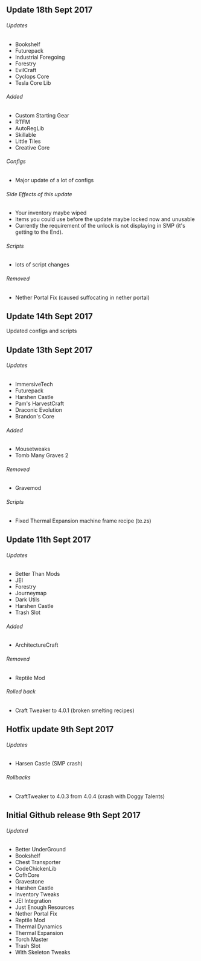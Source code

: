 ## Update 18th Sept 2017

###### Updates
- Bookshelf
- Futurepack
- Industrial Foregoing
- Forestry
- EvilCraft
- Cyclops Core
- Tesla Core Lib

###### Added
- Custom Starting Gear
- RTFM
- AutoRegLib
- Skillable
- Little Tiles
- Creative Core

###### Configs
- Major update of a lot of configs

###### Side Effects of this update
- Your inventory maybe wiped
- Items you could use before the update maybe locked now and unusable
- Currently the requirement of the unlock is not displaying in SMP (it's getting to the End).

###### Scripts
- lots of script changes

###### Removed
- Nether Portal Fix (caused suffocating in nether portal)

## Update 14th Sept 2017

Updated configs and scripts 

## Update 13th Sept 2017

###### Updates
- ImmersiveTech
- Futurepack
- Harshen Castle
- Pam's HarvestCraft
- Draconic Evolution
- Brandon's Core

###### Added
- Mousetweaks
- Tomb Many Graves 2

###### Removed
- Gravemod

###### Scripts
- Fixed Thermal Expansion machine frame recipe (te.zs)

## Update 11th Sept 2017

###### Updates
- Better Than Mods
- JEI
- Forestry
- Journeymap
- Dark Utils
- Harshen Castle
- Trash Slot

###### Added
- ArchitectureCraft

###### Removed
- Reptile Mod

###### Rolled back

- Craft Tweaker to 4.0.1 (broken smelting recipes)

## Hotfix update 9th Sept 2017

###### Updates
- Harsen Castle (SMP crash)

###### Rollbacks
- CraftTweaker to 4.0.3 from 4.0.4 (crash with Doggy Talents)

## Initial Github release 9th Sept 2017

###### Updated
- Better UnderGround
- Bookshelf
- Chest Transporter
- CodeChickenLib
- CofhCore
- Gravestone
- Harshen Castle
- Inventory Tweaks
- JEI Integration
- Just Enough Resources
- Nether Portal Fix
- Reptile Mod
- Thermal Dynamics
- Thermal Expansion
- Torch Master
- Trash Slot
- With Skeleton Tweaks
